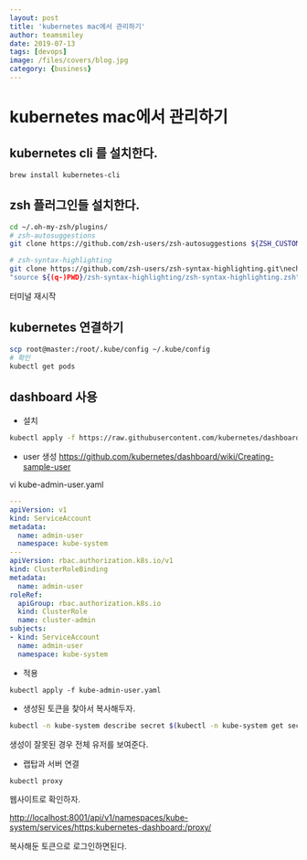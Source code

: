 ```yaml
---
layout: post
title: 'kubernetes mac에서 관리하기' 
author: teamsmiley
date: 2019-07-13
tags: [devops]
image: /files/covers/blog.jpg
category: {business}
---
```

# kubernetes mac에서 관리하기

## kubernetes cli 를 설치한다. 

```
brew install kubernetes-cli
```

## zsh 플러그인들 설치한다. 
```bash
cd ~/.oh-my-zsh/plugins/
# zsh-autosuggestions
git clone https://github.com/zsh-users/zsh-autosuggestions ${ZSH_CUSTOM:-~/.oh-my-zsh/custom}/plugins/zsh-autosuggestions

# zsh-syntax-highlighting
git clone https://github.com/zsh-users/zsh-syntax-highlighting.git\necho 
"source ${(q-)PWD}/zsh-syntax-highlighting/zsh-syntax-highlighting.zsh" >> ${ZDOTDIR:-$HOME}/.zshrc
```

터미널 재시작 

## kubernetes 연결하기

```bash
scp root@master:/root/.kube/config ~/.kube/config
# 확인
kubectl get pods 
```

## dashboard 사용
* 설치 
```bash
kubectl apply -f https://raw.githubusercontent.com/kubernetes/dashboard/v2.0.0-beta1/aio/deploy/recommended.yaml
```

* user 생성 
<https://github.com/kubernetes/dashboard/wiki/Creating-sample-user>

vi kube-admin-user.yaml
```yml
---
apiVersion: v1
kind: ServiceAccount
metadata:
  name: admin-user
  namespace: kube-system
---
apiVersion: rbac.authorization.k8s.io/v1
kind: ClusterRoleBinding
metadata:
  name: admin-user
roleRef:
  apiGroup: rbac.authorization.k8s.io
  kind: ClusterRole
  name: cluster-admin
subjects:
- kind: ServiceAccount
  name: admin-user
  namespace: kube-system
```
* 적용
```
kubectl apply -f kube-admin-user.yaml
```

* 생성된 토큰을 찾아서 복사해두자.

```bash
kubectl -n kube-system describe secret $(kubectl -n kube-system get secret | grep admin-user | awk '{print $1}')
```

생성이 잘못된 경우 전체 유저를 보여준다. 

* 랩탑과 서버 연결

```bash
kubectl proxy
```

웹사이트로 확인하자.

<http://localhost:8001/api/v1/namespaces/kube-system/services/https:kubernetes-dashboard:/proxy/>

복사해둔 토큰으로 로그인하면된다.



